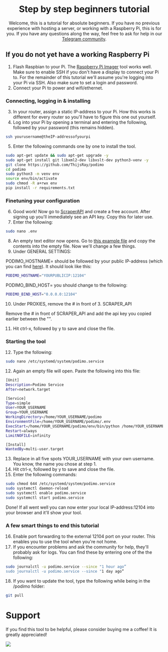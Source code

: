 <div align="center">

# Step by step beginners tutorial

Welcome, this is a tutorial for absolute beginners. If you have no previous experience with hosting a server, or working with a Raspberry Pi, this is for you. If you have any questions along the way, feel free to ask for help in our [Telegram community](https://t.me/+fhbeYgPzKU44MzVk).
</div>

## If you do not yet have a working Raspberry Pi
1. Flash Raspbian to your Pi. The [Raspberry Pi Imager](https://www.raspberrypi.com/software/) tool works well. Make sure to enable SSH if you don't have a display to connect your Pi to. For the remainder of this tutorial we'll assume you're logging into your Pi via SSH. Also make sure to set a login and password.
2. Connect your Pi to power and wifi/ethernet.

### Connecting, logging in & installing
3. In your router, assign a static IP-address to your Pi. How this works is different for every router so you'll have to figure this one out yourself.
4. Log into your Pi by opening a terminal and entering the following, followed by your password (this remains hidden).

```sh
ssh yourusername@theIP-addressofyourpi
```

5. Enter the following commands one by one to install the tool.

```sh
sudo apt-get update && sudo apt-get upgrade -y
sudo apt-get install git libxml2-dev libxslt-dev python3-venv -y
git clone https://github.com/ThijsRay/podimo
cd podimo
sudo python3 -m venv env
source env/bin/activate
sudo chmod -R a+rwx env
pip install -r requirements.txt
```

### Finetuning your configuration
6. Good work! Now go to [ScraperAPI](https://scraperapi.com) and create a free account. After signing up you'll immediately see an API key. Copy this for later use.
7. Enter the following:

```sh
sudo nano .env
```

8. An empty text editor now opens. Go to [this example file](https://github.com/ThijsRay/podimo/blob/main/.env.example) and copy the contents into the empty file. Now we'll change a few things.
9. Under GENERAL SETTINGS:

PODIMO_HOSTNAME= should be followed by your public IP-address (which you can find [here](https://whatismyipaddress.com)). It should look like this:

```sh
PODIMO_HOSTNAME="YOURPUBLICIP:12104"
```

PODIMO_BIND_HOST= you should change to the following:

```sh
PODIMO_BIND_HOST="0.0.0.0:12104"
```

10. Under PROXIES, remove the # in front of 3. SCRAPER_API

Remove the # in front of SCRAPER_API and add the api key you copied earlier between the "".

11. Hit ctrl-x, followed by y to save and close the file.

### Starting the tool
12. Type the following:

```sh
sudo nano /etc/systemd/system/podimo.service
```

12. Again an empty file will open. Paste the following into this file:

```sh
[Unit]
Description=Podimo Service
After=network.target

[Service]
Type=simple
User=YOUR_USERNAME
Group=YOUR_USERNAME
WorkingDirectory=/home/YOUR_USERNAME/podimo
EnvironmentFile=/home/YOUR_USERNAME/podimo/.env
ExecStart=/home/YOUR_USERNAME/podimo/env/bin/python /home/YOUR_USERNAME/podimo/main.py
Restart=always
LimitNOFILE=infinity

[Install]
WantedBy=multi-user.target
```

13. Replace in all five spots YOUR_USERNAME with your own username. You know, the name you chose at step 1.
14. Hit ctrl-x, followed by y to save and close the file.
15. Enter the following commands:

```sh
sudo chmod 644 /etc/systemd/system/podimo.service
sudo systemctl daemon-reload
sudo systemctl enable podimo.service
sudo systemctl start podimo.service
```

Done! If all went well you can now enter your local IP-address:12104 into your browser and it'll show your tool.

### A few smart things to end this tutorial
16. Enable port forwarding to the external 12104 port on your router. This enables you to use the tool when you're not home.
17. If you encounter problems and ask the community for help, they'll probably ask for logs. You can find these by entering one of the the following:

```sh
sudo journalctl -u podimo.service --since "1 hour ago”
sudo journalctl -u podimo.service --since "1 day ago”
```

18. If you want to update the tool, type the following while being in the /podimo folder:

```sh
git pull
```

# Support
If you find this tool to be helpful, please consider buying me a coffee! It is greatly appreciated!

<a href="https://www.buymeacoffee.com/thijsr"><img src="https://img.buymeacoffee.com/button-api/?text=Buy me a coffee&emoji=&slug=thijsr&button_colour=BD5FFF&font_colour=ffffff&font_family=Poppins&outline_colour=000000&coffee_colour=FFDD00" /></a>
